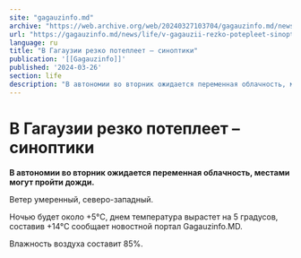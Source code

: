 ```yaml
---
site: "gagauzinfo.md"
archive: "https://web.archive.org/web/20240327103704/gagauzinfo.md/news/life/v-gagauzii-rezko-potepleet-sinoptiki"
url: "https://gagauzinfo.md/news/life/v-gagauzii-rezko-potepleet-sinoptiki"
language: ru
title: "В Гагаузии резко потеплеет – синоптики"
publication: '[[Gagauzinfo]]'
published: '2024-03-26'
section: life
description: "В автономии во вторник ожидается переменная облачность, местами могут пройти дожди."
---
```


# В Гагаузии резко потеплеет – синоптики

**В автономии во вторник ожидается переменная облачность, местами могут пройти дожди.**

Ветер умеренный, северо-западный.

Ночью будет около +5°C, днем температура вырастет на 5 градусов, составив +14°C сообщает новостной портал Gagauzinfo.MD.

Влажность воздуха составит 85%.